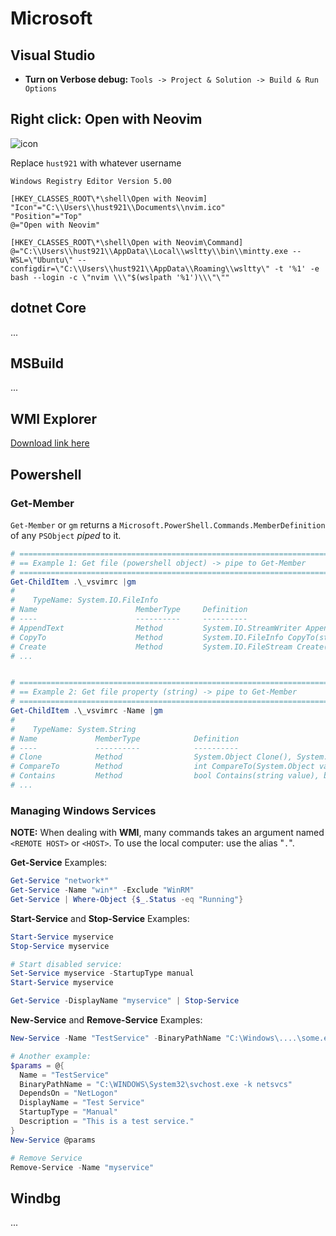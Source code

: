 # Microsoft

## Visual Studio
- **Turn on Verbose debug:** `Tools -> Project & Solution -> Build & Run Options`


## Right click: Open with Neovim
![icon](https://s135.convertio.me/p/ywRSBgj9RAfCq-RIAO2PwA/3321a9b8437526c1d786bee32a723881/nvim-icon.ico)

Replace `hust921` with whatever username
```batch
Windows Registry Editor Version 5.00

[HKEY_CLASSES_ROOT\*\shell\Open with Neovim]
"Icon"="C:\\Users\\hust921\\Documents\\nvim.ico"
"Position"="Top"
@="Open with Neovim"

[HKEY_CLASSES_ROOT\*\shell\Open with Neovim\Command]
@="C:\\Users\\hust921\\AppData\\Local\\wsltty\\bin\\mintty.exe --WSL=\"Ubuntu\" --configdir=\"C:\\Users\\hust921\\AppData\\Roaming\\wsltty\" -t '%1' -e bash --login -c \"nvim \\\"$(wslpath '%1')\\\"\""
```

## dotnet Core
...

## MSBuild
...

## WMI Explorer
[Download link here](https://powershell.org/2013/03/wmi-explorer/)

## Powershell

### Get-Member
`Get-Member` or `gm` returns a `Microsoft.PowerShell.Commands.MemberDefinition` of any `PSObject` *piped* to it.

```powershell
# ===========================================================================
# == Example 1: Get file (powershell object) -> pipe to Get-Member         ==
# ===========================================================================
Get-ChildItem .\_vsvimrc |gm
#
#    TypeName: System.IO.FileInfo
# Name                      MemberType     Definition
# ----                      ----------     ----------
# AppendText                Method         System.IO.StreamWriter AppendText()
# CopyTo                    Method         System.IO.FileInfo CopyTo(string destFileName), System.IO.FileInfo CopyTo(string destFileName, bool overwrite)
# Create                    Method         System.IO.FileStream Create()
# ...


# ===========================================================================
# == Example 2: Get file property (string) -> pipe to Get-Member           ==
# ===========================================================================
Get-ChildItem .\_vsvimrc -Name |gm
#
#    TypeName: System.String
# Name             MemberType            Definition
# ----             ----------            ----------
# Clone            Method                System.Object Clone(), System.Object ICloneable.Clone()
# CompareTo        Method                int CompareTo(System.Object value), int CompareTo(string strB), int IComparable.CompareTo(System.Object obj), int ICompara…
# Contains         Method                bool Contains(string value), bool Contains(string value, System.StringComparison comparisonType), bool Contains(char value…
# ...
```

### Managing Windows Services
**NOTE:** When dealing with **WMI**, many commands takes an argument named `<REMOTE HOST>` or `<HOST>`. To use the local computer: use the alias "`.`".


**Get-Service** Examples:
```Powershell
Get-Service "network*"
Get-Service -Name "win*" -Exclude "WinRM"
Get-Service | Where-Object {$_.Status -eq "Running"}
```

**Start-Service** and **Stop-Service** Examples:
```Powershell
Start-Service myservice
Stop-Service myservice

# Start disabled service:
Set-Service myservice -StartupType manual
Start-Service myservice

Get-Service -DisplayName "myservice" | Stop-Service
```

**New-Service** and **Remove-Service** Examples:
```Powershell
New-Service -Name "TestService" -BinaryPathName "C:\Windows\....\some.exe -k arguments /nosplash"

# Another example:
$params = @{
  Name = "TestService"
  BinaryPathName = "C:\WINDOWS\System32\svchost.exe -k netsvcs"
  DependsOn = "NetLogon"
  DisplayName = "Test Service"
  StartupType = "Manual"
  Description = "This is a test service."
}
New-Service @params

# Remove Service
Remove-Service -Name "myservice"
```

## Windbg
...
